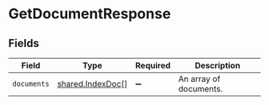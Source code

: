 # GetDocumentResponse


## Fields

| Field                                                | Type                                                 | Required                                             | Description                                          |
| ---------------------------------------------------- | ---------------------------------------------------- | ---------------------------------------------------- | ---------------------------------------------------- |
| `documents`                                          | [shared.IndexDoc](../../models/shared/indexdoc.md)[] | :heavy_minus_sign:                                   | An array of documents.                               |
